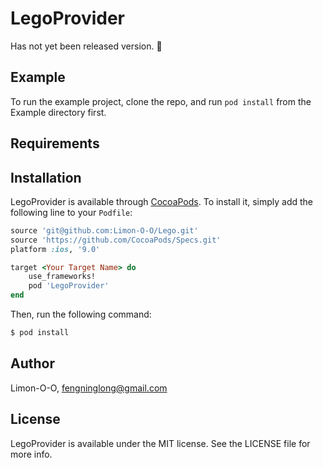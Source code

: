 # LegoProvider

Has not yet been released version. 🙈

## Example

To run the example project, clone the repo, and run `pod install` from the Example directory first.

## Requirements

## Installation

LegoProvider is available through [CocoaPods](http://cocoapods.org). To install
it, simply add the following line to your `Podfile`:

```ruby
source 'git@github.com:Limon-O-O/Lego.git'
source 'https://github.com/CocoaPods/Specs.git'
platform :ios, '9.0'

target <Your Target Name> do
	use_frameworks!
    pod 'LegoProvider'
end
```

Then, run the following command:

```bash
$ pod install
```

## Author

Limon-O-O, fengninglong@gmail.com

## License

LegoProvider is available under the MIT license. See the LICENSE file for more info.


